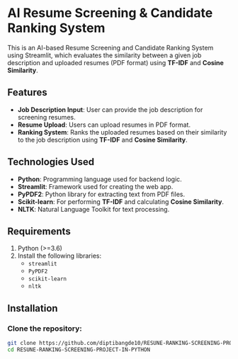 # AI Resume Screening & Candidate Ranking System

This is an AI-based Resume Screening and Candidate Ranking System using Streamlit, which evaluates the similarity between a given job description and uploaded resumes (PDF format) using **TF-IDF** and **Cosine Similarity**.

## Features

- **Job Description Input**: User can provide the job description for screening resumes.
- **Resume Upload**: Users can upload resumes in PDF format.
- **Ranking System**: Ranks the uploaded resumes based on their similarity to the job description using **TF-IDF** and **Cosine Similarity**.

## Technologies Used

- **Python**: Programming language used for backend logic.
- **Streamlit**: Framework used for creating the web app.
- **PyPDF2**: Python library for extracting text from PDF files.
- **Scikit-learn**: For performing **TF-IDF** and calculating **Cosine Similarity**.
- **NLTK**: Natural Language Toolkit for text processing.

## Requirements

1. Python (>=3.6)
2. Install the following libraries:
   - `streamlit`
   - `PyPDF2`
   - `scikit-learn`
   - `nltk`

## Installation

### Clone the repository:

```bash
git clone https://github.com/diptibangde10/RESUNE-RANKING-SCREENING-PROJECT-IN-PYTHON.git
cd RESUNE-RANKING-SCREENING-PROJECT-IN-PYTHON
